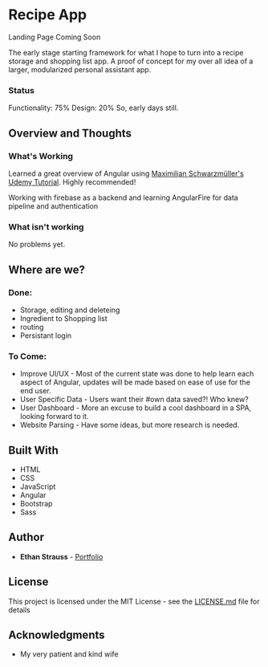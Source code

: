 # Recipe App
Landing Page Coming Soon

The early stage starting framework for what I hope to turn into a recipe storage and shopping list app. A proof of concept for my over all idea of a larger, modularized personal assistant app. 

### Status

Functionality: 75%
Design: 20%
So, early days still.

## Overview and Thoughts

### What's Working

Learned a great overview of Angular using [Maximilian Schwarzmüller's Udemy Tutorial](https://www.udemy.com/the-complete-guide-to-angular-2/). Highly recommended! 

Working with firebase as a backend and learning AngularFire for data pipeline and authentication

### What isn't working

No problems yet.

## Where are we?

### Done:

* Storage, editing and deleteing
* Ingredient to Shopping list
* routing
* Persistant login 

### To Come:

* Improve UI/UX - Most of the current state was done to help learn each aspect of Angular, updates will be made based on ease of use for the end user. 
* User Specific Data - Users want their #own data saved?! Who knew?
* User Dashboard - More an excuse to build a cool dashboard in a SPA, looking forward to it.
* Website Parsing - Have some ideas, but more research is needed. 


## Built With

* HTML
* CSS
* JavaScript
* Angular
* Bootstrap
* Sass

## Author

* **Ethan Strauss** - [Portfolio](https://dotethan.github.io)

## License

This project is licensed under the MIT License - see the [LICENSE.md](LICENSE.md) file for details

## Acknowledgments

* My very patient and kind wife

